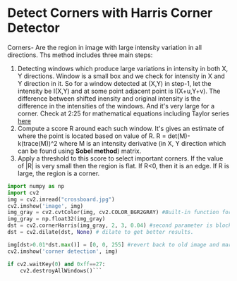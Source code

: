 # Detect Corners with Harris Corner Detector
Corners- Are the region in image with large intensity variation in all directions. Ths method includes three main steps:
1. Detecting windows which produce large variations in intensity in both X, Y directions. Window is a small box and we check for intensity in X and Y direction in it.
So for a window detected at (X,Y) in step-1, let the intensity be I(X,Y) and at some point adjacent point is I(X+u,Y+v). The difference between shifted inensity and original intensity is the difference in the intensities of the windows. And it's very large for a corner. Check at 2:25 for mathematical equations including Taylor series [here](https://www.youtube.com/watch?v=KH8Mq9FPVPw "mathematical equation for corner detection")
2. Compute a score R around each such window. It's gives an estimate of where the point is located based on value of R. R = det(M)-k(trace(M))^2 where M is an intensity derivative (in X, Y direction which can be found using **Sobel method**) matrix. 
3. Apply a threshold to this score to select important corners.
If the value of |R| is very small then the region is flat.
If R<0, then it is an edge.
If R is large, the region is a corner.
```Python
import numpy as np
import cv2
img = cv2.imread("crossboard.jpg") 
cv2.imshow('image', img)
img_gray = cv2.cvtColor(img, cv2.COLOR_BGR2GRAY) #Built-in function for harris detector takes gray scale image (in float32) and grayscale also gives better results. 
img_gray = np.float32(img_gray)
dst = cv2.cornerHarris(img_gray, 2, 3, 0.04) #second parameter is block-size that is window-size is block_size square. third parameter is ksize that is the aperture size used for Sobel (used in step 1) and fourth is k which is harris free parameter in the equation. 
dst = cv2.dilate(dst, None) # dilate to get better results.

img[dst>0.01*dst.max()] = [0, 0, 255] #revert back to old image and mark the corners.
cv2.imshow('corner detection', img)

if cv2.waitKey(0) and 0xff==27:
    cv2.destroyAllWindows()```
